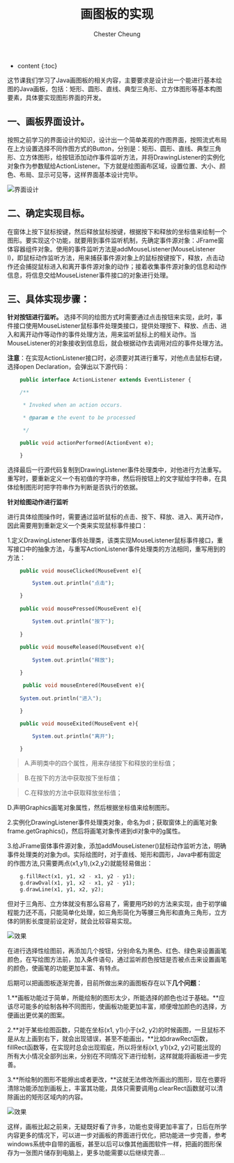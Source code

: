 ﻿---
layout: post
title:  "画图板的实现"
categories: Java
tags:  Java
author: Chester Cheung
---

* content
{:toc}


这节课我们学习了Java画图板的相关内容，主要要求是设计出一个能进行基本绘图的Java画板，包括：矩形、圆形、直线、典型三角形、立方体图形等基本构图要素，具体要实现图形界面的开发。



## 一、画板界面设计。

按照之前学习的界面设计的知识，设计出一个简单美观的作图界面，按照流式布局在上方设置选择不同作图方式的Button，分别是：矩形、圆形、直线、典型三角形、立方体图形，给按钮添加动作事件监听方法，并将DrawingListener的实例化对象作为参数赋给ActionListener。下方就是绘图画布区域，设置位置、大小、颜色、布局、显示可见等，这样界面基本设计完毕。

![界面设计](https://img-blog.csdnimg.cn/20190215150539350.png)








## 二、确定实现目标。

在窗体上按下鼠标按键，然后释放鼠标按键，根据按下和释放的坐标值来绘制一个图形。要实现这个功能，就要用到事件监听机制，先确定事件源对象：JFrame窗体容器组件对象。使用的事件监听方法是addMouseListener(MouseListener I)，即鼠标动作监听方法，用来捕获事件源对象上的鼠标按键按下，释放，点击动作还会捕捉鼠标进入和离开事件源对象的动作；接着收集事件源对象的信息和动作信息，将信息交给MouseListener事件接口的对象进行处理。



## 三、具体实现步骤：



**针对按钮进行监听。**
选择不同的绘图方式时需要通过点击按钮来实现，此时，事件接口使用MouseListener鼠标事件处理类接口，提供处理按下、释放、点击、进入和离开动作等动作的事件处理方法，用来监听鼠标上的相关动作。当MouseListener的对象接收到信息后，就会根据动作去调用对应的事件处理方法。


**注意**：在实现ActionListener接口时，必须要对其进行重写，对他点击鼠标右键，选择open Declaration，会弹出以下源代码：

```php
	public interface ActionListener extends EventListener {

	/**

	 * Invoked when an action occurs.

	 * @param e the event to be processed

	 */

	public void actionPerformed(ActionEvent e);

	}
```

选择最后一行源代码复制到DrawingListener事件处理类中，对他进行方法重写。重写时，要重新定义一个有初值的字符串，然后将按钮上的文字赋给字符串，在具体绘制图形时把字符串作为判断是否执行的依据。


**针对绘图动作进行监听**

进行具体绘图操作时，需要通过监听鼠标的点击、按下、释放、进入、离开动作，因此需要用到重新定义一个类来实现鼠标事件接口：



1.定义DrawingListener事件处理类，该类实现MouseListener鼠标事件接口，重写接口中的抽象方法，与重写ActionListener事件处理类的方法相同，重写用到的方法：
	
```php
	public void mouseClicked(MouseEvent e){

		System.out.println("点击");

	}
	
	public void mousePressed(MouseEvent e){

		System.out.println("按下");
	
	}
	
	public void mouseReleased(MouseEvent e){
		
		System.out.println("释放");

	}

	 public void mouseEntered(MouseEvent e){
	
	System.out.println("进入");

	}
	 
	public void mouseExited(MouseEvent e){

	 	System.out.println("离开");

	}
```

> A.声明类中的四个属性，用来存储按下和释放的坐标值；

> B.在按下的方法中获取按下坐标值；

> C.在释放的方法中获取释放坐标值；

D.声明Graphics画笔对象属性，然后根据坐标值来绘制图形。



2.实例化DrawingListener事件处理类对象，命名为dl；获取窗体上的画笔对象frame.getGraphics()，然后将画笔对象传递到dl对象中的g属性。



3.给JFrame窗体事件源对象，添加addMouseListener()鼠标动作监听方法，明确事件处理类的对象为dl。实际绘图时，对于直线、矩形和圆形，Java中都有固定的作图方法,只需要两点(x1,y1),(x2,y2)就能轻易做出：
	
```php
	g.fillRect(x1, y1, x2 - x1, y2 - y1);
	g.drawOval(x1, y1, x2 - x1, y2 - y1);
	g.drawLine(x1, y1, x2, y2);
```

但对于三角形、立方体就没有那么容易了，需要用巧妙的方法来实现，由于初学编程能力还不高，只能简单化处理，如三角形简化为等腰三角形和直角三角形，立方体的阴影长度提前设定好，就会比较容易实现。

![效果](https://img-blog.csdnimg.cn/20190215150651308.png?x-oss-process=image/watermark,type_ZmFuZ3poZW5naGVpdGk,shadow_10,text_aHR0cHM6Ly9ibG9nLmNzZG4ubmV0L3dlaXhpbl80NDM5MDE0NQ==,size_16,color_FFFFFF,t_70)

在进行选择性绘图前，再添加几个按钮，分别命名为黑色、红色、绿色来设置画笔颜色，在写绘图方法前，加入条件语句，通过监听颜色按钮是否被点击来设置画笔的颜色，使画笔的功能更加丰富、有特点。



后期可以把画图板逐渐完善，目前所做出来的画图板存在以下**几个问题**：



1.**画板功能过于简单，所能绘制的图形太少，所能选择的颜色也过于基础。**应该尽可能多的绘制各种不同图形，使画板功能更加丰富，顺便增加颜色的选择，方便画出更优美的图案。



2.**对于某些绘图函数，只能在坐标(x1, y1)小于(x2, y2)的时候画图，一旦鼠标不是从左上画到右下，就会出现错误，甚至不能画出，**比如drawRect函数，fillRect函数等，在实现时总会出现瑕疵，所以将坐标(x1, y1)(x2, y2)可能出现的所有大小情况全部列出来，分别在不同情况下进行绘制，这样就能将画板进一步完善。



3.**所绘制的图形不能擦出或者更改，**这就无法修改所画出的图形，现在也要将清除功能添加到画板上，丰富其功能，具体只需要调用g.clearRect函数就可以清除画出的矩形区域内的内容。

![效果](https://img-blog.csdnimg.cn/20190306233606100.PNG?x-oss-process=image/watermark,type_ZmFuZ3poZW5naGVpdGk,shadow_10,text_aHR0cHM6Ly9ibG9nLmNzZG4ubmV0L3dlaXhpbl80NDM5MDE0NQ==,size_16,color_FFFFFF,t_70)

这样，画板比起之前来，无疑既好看了许多，功能也变得更加丰富了，日后在所学内容更多的情况下，可以进一步对画板的界面进行优化，把功能进一步完善，参考windows系统中自带的画板，甚至以后可以像其他画图软件一样，把画的图形保存为一张图片储存到电脑上，更多功能需要以后继续完善…
